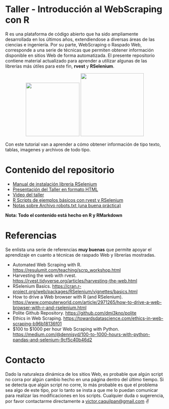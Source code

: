 # Taller - Introducción al WebScraping con R

R es una plataforma de código abierto que ha sido ampliamente desarrollada en los últimos años, extendiendose a diversas áreas de las ciencias e ingeniería. Por su parte, WebScraping o Raspado Web, corresponde a una serie de técnicas que permiten obtener información disponible en sitios Web de forma automatizada. El presente repositorio contiene material actualizado para aprender a utilizar algunas de las librerías más útiles para este fin, **rvest** y **RSelenium**.


<p align="center">
<img width="170" src = "https://www.franklinsantos.com/posts/2021-05-31-webscraping/logo.png" /> <img src = "https://miro.medium.com/max/724/1*YaNXYO-ShWtG26jm9yhR6A.png" width ="200" />
</p>

Con este tutorial van a aprender a cómo obtener información de tipo texto, tablas, imagenes y archivos de todo tipo.

# Contenido del repositorio

* [Manual de instalación librería RSelenium](https://victorcaquilpan.github.io/TallerWebScrapingUAI/ManualRSelenium.html#1)
* [Presentación del Taller en formato HTML](https://victorcaquilpan.github.io/TallerWebScrapingUAI/Taller-Webscraping.html#1)
* [Video del taller](https://www.youtube.com/watch?v=JYR7QYCjyR8)
* [R Scripts de ejemplos básicos con rvest y RSelenium](https://github.com/victorcaquilpan/TallerWebScrapingUAI/tree/main/Scripts)
* [Notas sobre Archivo robots.txt (una buena práctica)](https://victorcaquilpan.github.io/TallerWebScrapingUAI/Robots.txt.html#1)

**Nota: Todo el contenido está hecho en R y RMarkdown**

# Referencias

Se enlista una serie de referencias **muy buenas** que permite apoyar el aprendizaje en cuanto a técnicas de raspado Web y librerías mostradas. 

* Automated Web Scraping with R. https://resulumit.com/teaching/scrp_workshop.html
* Harvesting the web with rvest. https://rvest.tidyverse.org/articles/harvesting-the-web.html
* RSelenium Basics. https://cran.r-project.org/web/packages/RSelenium/vignettes/basics.html
* How to drive a Web browser with R (and RSelenium). https://www.computerworld.com/article/2971265/how-to-drive-a-web-browser-with-r-and-rselenium.html
* Polite Github Repository. https://github.com/dmi3kno/polite
* Ethics in Web Scraping. https://towardsdatascience.com/ethics-in-web-scraping-b96b18136f01
* $100 to $1000 per hour Web Scraping with Python. https://medium.com/@dennisyd/100-to-1000-hours-with-python-pandas-and-selenium-9cf5c40b46d2

# Contacto

Dado la naturaleza dinámica de los sitios Web, es probable que algún script no corra por algún cambio hecho en una página dentro del último tiempo. Si se detecta que algún script no corre, lo más probable es que el problema sea algo de este tipo, por lo tanto se insta a que me lo puedan comunicar para realizar las modificaciones en los scripts. Cualquier duda o sugerencia, por favor contactarme directamente a victor.caquilpan@gmail.com ✌️
